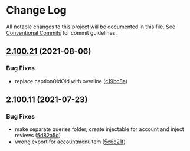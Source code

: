 # Change Log

All notable changes to this project will be documented in this file.
See [Conventional Commits](https://conventionalcommits.org) for commit guidelines.

## [2.100.21](https://github.com/ho-nl/m2-pwa/compare/@reachdigital/magento-customer-account@2.100.20...@reachdigital/magento-customer-account@2.100.21) (2021-08-06)


### Bug Fixes

* replace captionOldOld with overline ([c19bc8a](https://github.com/ho-nl/m2-pwa/commit/c19bc8aee829432a8c72d0d4bc9d266110af65ab))





## 2.100.11 (2021-07-23)


### Bug Fixes

* make separate queries folder, create injectable for account and inject reviews ([5d82a5d](https://github.com/ho-nl/m2-pwa/commit/5d82a5d9162f687c2678cce215b77eedbaf1669e))
* wrong export for accountmenuitem ([5c6c21f](https://github.com/ho-nl/m2-pwa/commit/5c6c21f7759799b2725bff3d943d94fd9aef6820))
